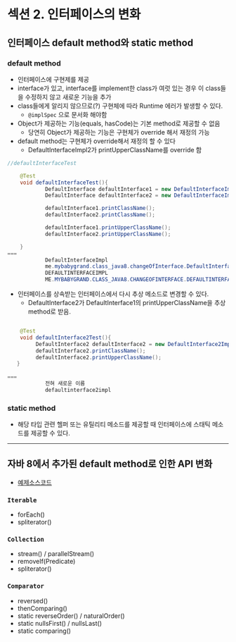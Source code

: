 # 섹션 2. 인터페이스의 변화
## 인터페이스 default method와 static method

### default method 
 - 인터페이스에 구현제를 제공
 - interface가 있고, interface를 implement한 class가 여럿 있는 경우 이 class들을 수정하지 않고 새로운 기능을 추가
 - class들에게 알리지 않으므로(?) 구현체에 따라 Runtime 에러가 발생할 수 있다.
   * ```@implSpec``` 으로 문서화 해야함
 - Object가 제공하는 기능(equals, hasCode)는 기본 method로 제공할 수 없음
   * 당연히 Object가 제공하는 기능은 구현체가 override 해서 재정의 가능
 - default method는 구현체가 override해서 재정의 할 수 있다
   * DefaultInterfaceImpl2가 printUpperClassName를 override 함
```JAVA
//defaultInterfaceTest

    @Test
    void defaultInterfaceTest(){
            DefaultInterface defaultInterface1 = new DefaultInterfaceImpl();
            DefaultInterface defaultInterface2 = new DefaultInterfaceImpl2();

            defaultInterface1.printClassName();
            defaultInterface2.printClassName();

            defaultInterface1.printUpperClassName();
            defaultInterface2.printUpperClassName();

    }
===
            DefaultInterfaceImpl
            me.mybabygrand.class_java8.changeOfInterface.DefaultInterfaceImpl2
            DEFAULTINTERFACEIMPL
            ME.MYBABYGRAND.CLASS_JAVA8.CHANGEOFINTERFACE.DEFAULTINTERFACEIMPL2
```
 - 인터페이스를 상속받는 인터페이스에서 다시 추상 메소드로 변경할 수 있다.
   * DefaultInterface2가 DefaultInterface1의 printUpperClassName을 추상 method로 받음.
```JAVA

    @Test
    void defaultInterface2Test(){
         DefaultInterface2 defaultInterface2 = new DefaultInterface2Impl();
         defaultInterface2.printClassName();
         defaultInterface2.printUpperClassName(); 
   }
   
===
            전혀 새로운 이름
            defaultinterface2impl
```

### static method
 - 해당 타입 관련 헬퍼 또는 유틸리티 메소드를 제공할 때 인터페이스에 스태틱 메소드를 제공할 수 있다.

---

## 자바 8에서 추가된 default method로 인한 API 변화
 - [예제소스코드](/src/test/java/me/mybabygrand/class_java8/chageOfInterface/ChangeOfInterfaceTest.java)
### ```Iterable```
 - forEach()
 - spliterator()

### ```Collection```
 - stream() / parallelStream()
 - removeIf(Predicate)
 - spliterator()

### ```Comparator```
 - reversed()
 - thenComparing()
 - static reverseOrder() / naturalOrder()
 - static nullsFirst() / nullsLast()
 - static comparing()
